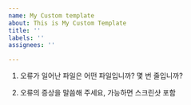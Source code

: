```yaml
---
name: My Custom template
about: This is My Custom Template
title: ''
labels: ''
assignees: ''

---
```


1. 오류가 일어난 파일은 어떤 파일입니까? 몇 번 줄입니까?

2. 오류의 증상을 말씀해 주세요, 가능하면 스크린샷 포함
